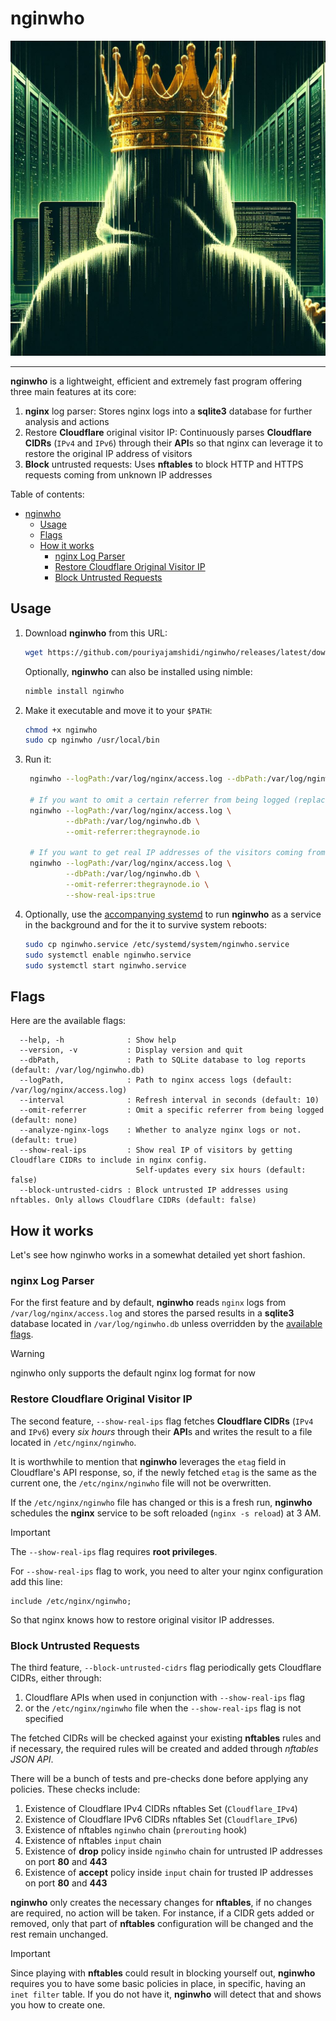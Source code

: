 # nginwho

<div align="center" style="width: 100%;">
 <img alt="nginwho" src="https://github.com/pouriyajamshidi/nginwho/blob/master/artwork/nginwho.jpeg?raw=true" width="700">
</div>

---

**nginwho** is a lightweight, efficient and extremely fast program offering three main features at its core:

1. **nginx** log parser: Stores nginx logs into a **sqlite3** database for further analysis and actions
2. Restore **Cloudflare** original visitor IP: Continuously parses **Cloudflare CIDRs** (`IPv4` and `IPv6`) through their **API**s so that nginx can leverage it to restore the original IP address of visitors
3. **Block** untrusted requests: Uses **nftables** to block HTTP and HTTPS requests coming from unknown IP addresses

Table of contents:

- [nginwho](#nginwho)
  - [Usage](#usage)
  - [Flags](#flags)
  - [How it works](#how-it-works)
    - [nginx Log Parser](#nginx-log-parser)
    - [Restore Cloudflare Original Visitor IP](#restore-cloudflare-original-visitor-ip)
    - [Block Untrusted Requests](#block-untrusted-requests)

## Usage

1. Download **nginwho** from this URL:

   ```bash
   wget https://github.com/pouriyajamshidi/nginwho/releases/latest/download/nginwho
   ```

   Optionally, **nginwho** can also be installed using nimble:

   ```bash
   nimble install nginwho
   ```

2. Make it executable and move it to your `$PATH`:

   ```bash
   chmod +x nginwho
   sudo cp nginwho /usr/local/bin
   ```

3. Run it:

   ```bash
    nginwho --logPath:/var/log/nginx/access.log --dbPath:/var/log/nginwho.db

    # If you want to omit a certain referrer from being logged (replace thegraynode.io with your domain):
    nginwho --logPath:/var/log/nginx/access.log \
            --dbPath:/var/log/nginwho.db \
            --omit-referrer:thegraynode.io

    # If you want to get real IP addresses of the visitors coming from Cloudflare:
    nginwho --logPath:/var/log/nginx/access.log \
            --dbPath:/var/log/nginwho.db \
            --omit-referrer:thegraynode.io \
            --show-real-ips:true
   ```

4. Optionally, use the [accompanying systemd](https://github.com/pouriyajamshidi/nginwho/blob/master/nginwho.service) to run **nginwho** as a service in the background and for the it to survive system reboots:

   ```bash
   sudo cp nginwho.service /etc/systemd/system/nginwho.service
   sudo systemctl enable nginwho.service
   sudo systemctl start nginwho.service
   ```

## Flags

Here are the available flags:

```text
  --help, -h              : Show help
  --version, -v           : Display version and quit
  --dbPath,               : Path to SQLite database to log reports (default: /var/log/nginwho.db)
  --logPath,              : Path to nginx access logs (default: /var/log/nginx/access.log)
  --interval              : Refresh interval in seconds (default: 10)
  --omit-referrer         : Omit a specific referrer from being logged (default: none)
  --analyze-nginx-logs    : Whether to analyze nginx logs or not. (default: true)
  --show-real-ips         : Show real IP of visitors by getting Cloudflare CIDRs to include in nginx config.
                            Self-updates every six hours (default: false)
  --block-untrusted-cidrs : Block untrusted IP addresses using nftables. Only allows Cloudflare CIDRs (default: false)
```

## How it works

Let's see how nginwho works in a somewhat detailed yet short fashion.

### nginx Log Parser

For the first feature and by default, **nginwho** reads `nginx` logs from `/var/log/nginx/access.log` and stores the parsed results in a **sqlite3** database located in `/var/log/nginwho.db` unless overridden by the [available flags](#flags).

> [!WARNING]
> nginwho only supports the default nginx log format for now

### Restore Cloudflare Original Visitor IP

The second feature, `--show-real-ips` flag fetches **Cloudflare CIDRs** (`IPv4` and `IPv6`) every _six hours_ through their **API**s and writes the result to a file located in `/etc/nginx/nginwho`.

It is worthwhile to mention that **nginwho** leverages the `etag` field in Cloudflare's API response, so, if the newly fetched `etag` is the same as the current one, the `/etc/nginx/nginwho` file will not be overwritten.

If the `/etc/nginx/nginwho` file has changed or this is a fresh run, **nginwho** schedules the **nginx** service to be soft reloaded (`nginx -s reload`) at 3 AM.

> [!IMPORTANT]
> The `--show-real-ips` flag requires **root privileges**.

For `--show-real-ips` flag to work, you need to alter your nginx configuration add this line:

```text
include /etc/nginx/nginwho;
```

So that nginx knows how to restore original visitor IP addresses.

### Block Untrusted Requests

The third feature, `--block-untrusted-cidrs` flag periodically gets Cloudflare CIDRs, either through:

1. Cloudflare APIs when used in conjunction with `--show-real-ips` flag
2. or the `/etc/nginx/nginwho` file when the `--show-real-ips` flag is not specified

The fetched CIDRs will be checked against your existing **nftables** rules and if necessary, the required rules will be created and added through _nftables JSON API_.

There will be a bunch of tests and pre-checks done before applying any policies. These checks include:

1. Existence of Cloudflare IPv4 CIDRs nftables Set (`Cloudflare_IPv4`)
1. Existence of Cloudflare IPv6 CIDRs nftables Set (`Cloudflare_IPv6`)
1. Existence of nftables `nginwho` chain (`prerouting` hook)
1. Existence of nftables `input` chain
1. Existence of **drop** policy inside `nginwho` chain for untrusted IP addresses on port **80** and **443**
1. Existence of **accept** policy inside `input` chain for trusted IP addresses on port **80** and **443**

**nginwho** only creates the necessary changes for **nftables**, if no changes are required, no action will be taken. For instance, if a CIDR gets added or removed, only that part of **nftables** configuration will be changed and the rest remain unchanged.

> [!IMPORTANT]
> Since playing with **nftables** could result in blocking yourself out, **nginwho** requires you to have some basic policies in place, in specific, having an `inet filter` table. If you do not have it, **nginwho** will detect that and shows you how to create one.
